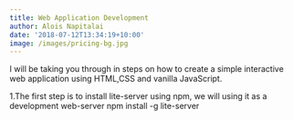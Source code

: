 ```yaml
---
title: Web Application Development
author: Alois Napitalai
date: '2018-07-12T13:34:19+10:00'
image: /images/pricing-bg.jpg
---
```



I will be taking you through in steps on how to create a simple interactive web application using HTML,CSS and vanilla JavaScript.

1.The first step is to install lite-server using npm, we will using it as a development web-server
npm install -g lite-server

